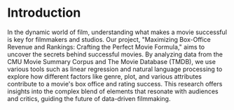 # Introduction

In the dynamic world of film, understanding what makes a movie successful is key for filmmakers and studios. Our project, "Maximizing Box-Office Revenue and Rankings: Crafting the Perfect Movie Formula," aims to uncover the secrets behind successful movies. By analyzing data from the CMU Movie Summary Corpus and The Movie Database (TMDB), we use various tools such as linear regression and natural language processing to explore how different factors like genre, plot, and various attributes contribute to a movie's box office and rating success. This research offers insights into the complex blend of elements that resonate with audiences and critics, guiding the future of data-driven filmmaking.
